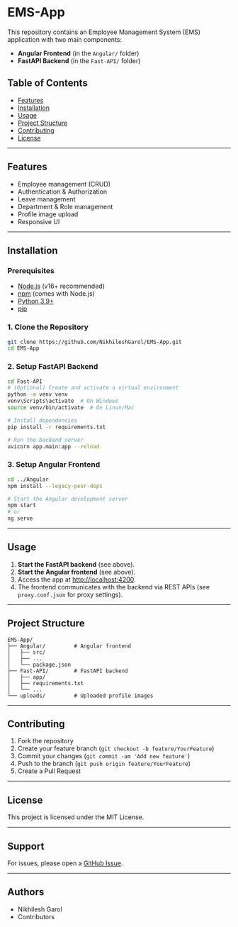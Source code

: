 # EMS-App

This repository contains an Employee Management System (EMS) application with two main components:
- **Angular Frontend** (in the `Angular/` folder)
- **FastAPI Backend** (in the `Fast-API/` folder)

## Table of Contents
- [Features](#features)
- [Installation](#installation)
- [Usage](#usage)
- [Project Structure](#project-structure)
- [Contributing](#contributing)
- [License](#license)

---

## Features
- Employee management (CRUD)
- Authentication & Authorization
- Leave management
- Department & Role management
- Profile image upload
- Responsive UI

---

## Installation

### Prerequisites
- [Node.js](https://nodejs.org/) (v16+ recommended)
- [npm](https://www.npmjs.com/) (comes with Node.js)
- [Python 3.9+](https://www.python.org/downloads/)
- [pip](https://pip.pypa.io/en/stable/)

### 1. Clone the Repository
```sh
git clone https://github.com/NikhileshGarol/EMS-App.git
cd EMS-App
```

### 2. Setup FastAPI Backend
```sh
cd Fast-API
# (Optional) Create and activate a virtual environment
python -m venv venv
venv\Scripts\activate  # On Windows
source venv/bin/activate  # On Linux/Mac

# Install dependencies
pip install -r requirements.txt

# Run the backend server
uvicorn app.main:app --reload
```

### 3. Setup Angular Frontend
```sh
cd ../Angular
npm install --legacy-peer-deps

# Start the Angular development server
npm start
# or
ng serve
```

---

## Usage
1. **Start the FastAPI backend** (see above).
2. **Start the Angular frontend** (see above).
3. Access the app at [http://localhost:4200](http://localhost:4200).
4. The frontend communicates with the backend via REST APIs (see `proxy.conf.json` for proxy settings).

---

## Project Structure
```
EMS-App/
├── Angular/         # Angular frontend
│   ├── src/
│   ├── ...
│   └── package.json
├── Fast-API/        # FastAPI backend
│   ├── app/
│   ├── requirements.txt
│   └── ...
└── uploads/         # Uploaded profile images
```

---

## Contributing
1. Fork the repository
2. Create your feature branch (`git checkout -b feature/YourFeature`)
3. Commit your changes (`git commit -am 'Add new feature'`)
4. Push to the branch (`git push origin feature/YourFeature`)
5. Create a Pull Request

---

## License
This project is licensed under the MIT License.

---

## Support
For issues, please open a [GitHub Issue](https://github.com/NikhileshGarol/EMS-App/issues).

---

## Authors
- Nikhilesh Garol
- Contributors
